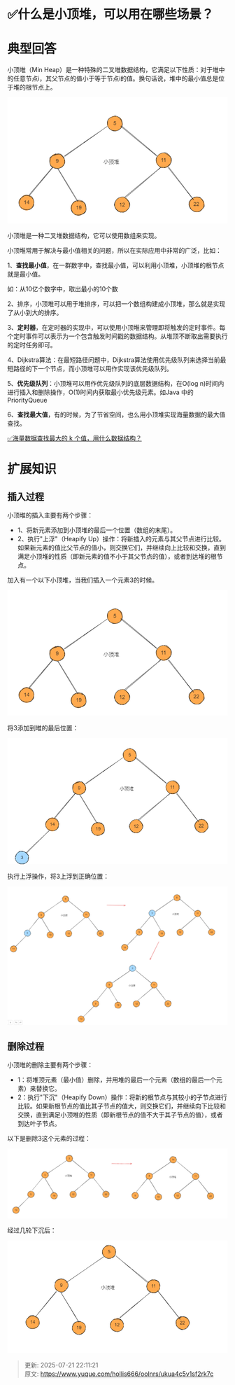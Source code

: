 # ✅什么是小顶堆，可以用在哪些场景？

# 典型回答
   
小顶堆（Min Heap）是一种特殊的二叉堆数据结构，它满足以下性质：对于堆中的任意节点i，其父节点的值小于等于节点i的值。换句话说，堆中的最小值总是位于堆的根节点上。



![1691221691011-5012e8f3-fcd6-49b0-8296-63df3b9224d3.png](./img/OFaX5o02jZLinS5h/1691221691011-5012e8f3-fcd6-49b0-8296-63df3b9224d3-906887.png)



小顶堆是一种二叉堆数据结构，它可以使用数组来实现。





小顶堆常用于解决与最小值相关的问题，所以在实际应用中非常的广泛，比如：



1、**查找最小值**，在一群数字中，查找最小值，可以利用小顶堆，小顶堆的根节点就是最小值。

如：从10亿个数字中，取出最小的10个数

2、排序，小顶堆可以用于堆排序，可以把一个数组构建成小顶堆，那么就是实现了从小到大的排序。

3、**定时器**，在定时器的实现中，可以使用小顶堆来管理即将触发的定时事件。每个定时事件可以表示为一个包含触发时间戳的数据结构。从堆顶不断取出需要执行的定时任务即可。

4、Dijkstra算法：在最短路径问题中，Dijkstra算法使用优先级队列来选择当前最短路径的下一个节点，而小顶堆可以用作实现该优先级队列。

5、**优先级队列**：小顶堆可以用作优先级队列的底层数据结构，在O(log n)时间内进行插入和删除操作，O(1)时间内获取最小优先级元素。如Java 中的 PriorityQueue

6、**查找最大值**，有的时候，为了节省空间，也么用小顶堆实现海量数据的最大值查找。



[✅海量数据查找最大的 k 个值，用什么数据结构？](https://www.yuque.com/hollis666/oolnrs/shg3ez3kglge71o2)



# 扩展知识


## 插入过程


小顶堆的插入主要有两个步骤：

+ 1、将新元素添加到小顶堆的最后一个位置（数组的末尾）。
+ 2、执行"上浮"（Heapify Up）操作：将新插入的元素与其父节点进行比较。如果新元素的值比父节点的值小，则交换它们，并继续向上比较和交换，直到满足小顶堆的性质（即新元素的值不小于其父节点的值），或者到达堆的根节点。



加入有一个以下小顶堆，当我们插入一个元素3的时候。

![1691221693280-038af3d7-8b61-4113-91dc-6d00f4a6a3f3.png](./img/OFaX5o02jZLinS5h/1691221693280-038af3d7-8b61-4113-91dc-6d00f4a6a3f3-379598.png)



将3添加到堆的最后位置：



![1691221804702-b4aa5e33-3469-4987-9c70-976aee9f0e7b.png](./img/OFaX5o02jZLinS5h/1691221804702-b4aa5e33-3469-4987-9c70-976aee9f0e7b-596856.png)



执行上浮操作，将3上浮到正确位置：



![1691221930269-0ee12701-8eda-495d-85ad-44005804af3c.png](./img/OFaX5o02jZLinS5h/1691221930269-0ee12701-8eda-495d-85ad-44005804af3c-053615.png)



## 删除过程
小顶堆的删除主要有两个步骤：

+ 1：将堆顶元素（最小值）删除，并用堆的最后一个元素（数组的最后一个元素）来替换它。
+ 2：执行"下沉"（Heapify Down）操作：将新的根节点与其较小的子节点进行比较。如果新根节点的值比其子节点的值大，则交换它们，并继续向下比较和交换，直到满足小顶堆的性质（即新根节点的值不大于其子节点的值），或者到达叶子节点。





以下是删除3这个元素的过程：



![1691222304519-1983cbd8-141c-420f-92d2-7c63498d80fb.png](./img/OFaX5o02jZLinS5h/1691222304519-1983cbd8-141c-420f-92d2-7c63498d80fb-501917.png)



经过几轮下沉后：



![1691222311287-a7750217-2ddb-45cd-879d-52f1483d0a9d.png](./img/OFaX5o02jZLinS5h/1691222311287-a7750217-2ddb-45cd-879d-52f1483d0a9d-396900.png)



> 更新: 2025-07-21 22:11:21  
> 原文: <https://www.yuque.com/hollis666/oolnrs/ukua4c5v1sf2rk7c>